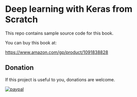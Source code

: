 # Deep learning with Keras from Scratch

This repo contains sample source code for this book.

You can buy this book at:

https://www.amazon.com/gp/product/1091838828

## Donation

If this project is useful to you, donations are welcome.

[![paypal](https://www.paypalobjects.com/en_US/i/btn/btn_donateCC_LG.gif)](https://www.paypal.com/cgi-bin/webscr?cmd=_s-xclick&hosted_button_id=96VNRAX955D2Q&source=url)

